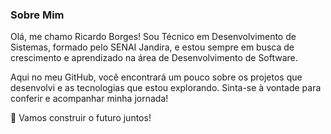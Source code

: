 ### Sobre Mim

Olá, me chamo Ricardo Borges! Sou Técnico em Desenvolvimento de Sistemas, formado pelo SENAI Jandira, e estou sempre em busca de crescimento e aprendizado na área de Desenvolvimento de Software.

Aqui no meu GitHub, você encontrará um pouco sobre os projetos que desenvolvi e as tecnologias que estou explorando. Sinta-se à vontade para conferir e acompanhar minha jornada!

🚀 Vamos construir o futuro juntos!

<!--
**Ricardo-borges1/Ricardo-borges1** is a ✨ _special_ ✨ repository because its `README.md` (this file) appears on your GitHub profile.

Here are some ideas to get you started:

- 🔭 I’m currently working on ...
- 🌱 I’m currently learning ...
- 👯 I’m looking to collaborate on ...
- 🤔 I’m looking for help with ...
- 💬 Ask me about ...
- 📫 How to reach me: ...
- 😄 Pronouns: ...
- ⚡ Fun fact: ...
-->
